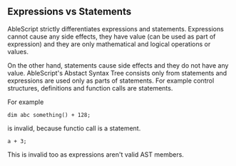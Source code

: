 ## Expressions vs Statements
AbleScript strictly differentiates expressions and statements. Expressions cannot cause any side effects, they have value (can be used as part of expression) and they are only mathematical and logical operations or values. 

On the other hand, statements cause side effects and they do not have any value. AbleScript's Abstact Syntax Tree consists only from statements and expressions are used only as parts of statements. For example control structures, definitions and function calls are statements.

For example
```ablescript
dim abc something() + 128;
```
is invalid, because functio call is a statement.

```ablescript
a + 3;
```
This is invalid too as expressions aren't valid AST members.
